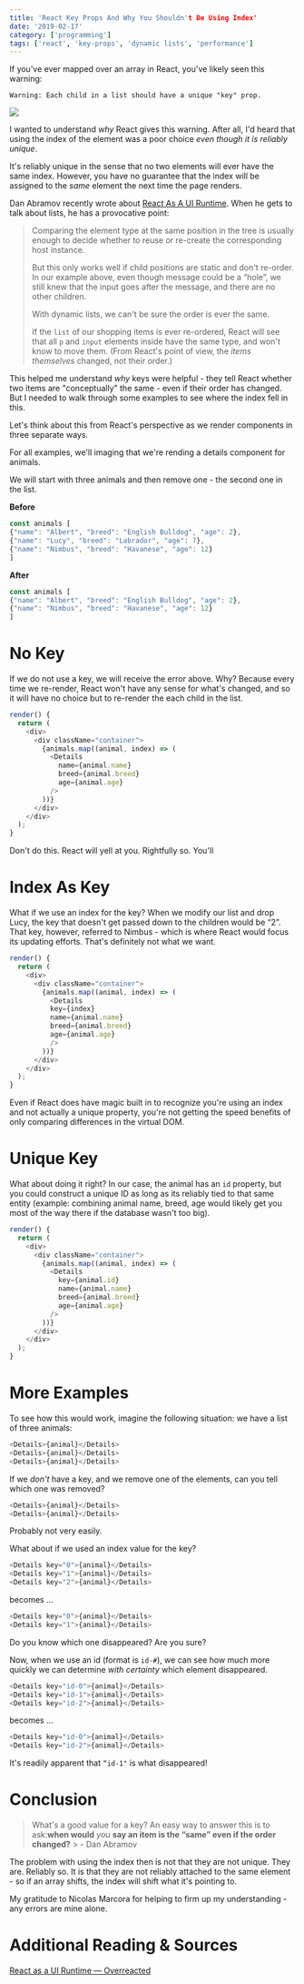 ```yaml
---
title: 'React Key Props And Why You Shouldn't Be Using Index'
date: '2019-02-17'
category: ['programming']
tags: ['react', 'key-props', 'dynamic lists', 'performance']
---
```


If you've ever mapped over an array in React, you've likely seen this warning:

`Warning: Each child in a list should have a unique "key" prop.`

![](./warning-children-should-have-unique-key.png)

I wanted to understand _why_ React gives this warning. After all, I'd heard that using the index of the element was a poor choice _even though it is reliably unique_.

It's reliably unique in the sense that no two elements will ever have the same index. However, you have no guarantee that the index will be assigned to the _same_ element the next time the page renders.

Dan Abramov recently wrote about [React As A UI Runtime](https://overreacted.io/react-as-a-ui-runtime). When he gets to talk about lists, he has a provocative point:

> Comparing the element type at the same position in the tree is usually enough to decide whether to reuse or re-create the corresponding host instance.
>
> But this only works well if child positions are static and don't re-order. In our example above, even though message could be a “hole”, we still knew that the input goes after the message, and there are no other children.
>
> With dynamic lists, we can't be sure the order is ever the same.
>
> If the `list` of our shopping items is ever re-ordered, React will see that all `p` and `input` elements inside have the same type, and won't know to move them. (From React's point of view, the _items themselves_ changed, not their order.)

This helped me understand _why_ keys were helpful - they tell React whether two items are "conceptually" the same - even if their order has changed. But I needed to walk through some examples to see where the index fell in this.

Let's think about this from React's perspective as we render components in three separate ways.

For all examples, we'll imaging that we're rending a details component for animals.

We will start with three animals and then remove one - the second one in the list.

**Before**

```javascript
const animals [
{"name": "Albert", "breed": "English Bulldog", "age": 2},
{"name": "Lucy", "breed": "Labrador", "age": 7},
{"name": "Nimbus", "breed": "Havanese", "age": 12}
]
```

**After**

```javascript
const animals [
{"name": "Albert", "breed": "English Bulldog", "age": 2},
{"name": "Nimbus", "breed": "Havanese", "age": 12}
]
```

# No Key

If we do not use a key, we will receive the error above.
Why? Because every time we re-render, React won't have any sense for what's changed, and so it will have no choice but to re-render the each child in the list.

```javascript
render() {
  return (
    <div>
      <div className="container">
        {animals.map((animal, index) => (
          <Details
            name={animal.name}
            breed={animal.breed}
            age={animal.age}
          />
        ))}
      </div>
    </div>
  );
}
```

Don't do this. React will yell at you. Rightfully so. You'll

# Index As Key

What if we use an index for the key?
When we modify our list and drop Lucy, the key that doesn't get passed down to the children would be “2”. That key, however, referred to Nimbus - which is where React would focus its updating efforts. That's definitely not what we want.

```javascript
render() {
  return (
    <div>
      <div className="container">
        {animals.map((animal, index) => (
          <Details
          key={index}
          name={animal.name}
          breed={animal.breed}
          age={animal.age}
          />
        ))}
      </div>
    </div>
  );
}
```

Even if React does have magic built in to recognize you're using an index and not actually a unique property, you're not getting the speed benefits of only comparing differences in the virtual DOM.

# Unique Key

What about doing it right? In our case, the animal has an `id` property, but you could construct a unique ID as long as its reliably tied to that same entity (example: combining animal name, breed, age would likely get you most of the way there if the database wasn't too big).

```javascript
render() {
  return (
    <div>
      <div className="container">
        {animals.map((animal, index) => (
          <Details
            key={animal.id}
            name={animal.name}
            breed={animal.breed}
            age={animal.age}
          />
        ))}
      </div>
    </div>
  );
}
```

# More Examples

To see how this would work, imagine the following situation: we have a list of three animals:

```javascript
<Details>{animal}</Details>
<Details>{animal}</Details>
<Details>{animal}</Details>
```

If we _don't_ have a key, and we remove one of the elements, can you tell which one was removed?

```javascript
<Details>{animal}</Details>
<Details>{animal}</Details>
```

Probably not very easily.

What about if we used an index value for the key?

```javascript
<Details key="0">{animal}</Details>
<Details key="1">{animal}</Details>
<Details key="2">{animal}</Details>
```

becomes ...

```javascript
<Details key="0">{animal}</Details>
<Details key="1">{animal}</Details>
```

Do you know which one disappeared? Are you sure?

Now, when we use an id (format is `id-#`), we can see how much more quickly we can determine _with certainty_ which element disappeared.

```javascript
<Details key="id-0">{animal}</Details>
<Details key="id-1">{animal}</Details>
<Details key="id-2">{animal}</Details>
```

becomes ...

```javascript
<Details key="id-0">{animal}</Details>
<Details key="id-2">{animal}</Details>
```

It's readily apparent that `“id-1"` is what disappeared!

# Conclusion

> What's a good value for a key? An easy way to answer this is to ask:**when would** _you_ **say an item is the “same” even if the order changed?** > \- Dan Abramov

The problem with using the index then is not that they are not unique. They are. Reliably so. It is that they are not reliably attached to the same element - so if an array shifts, the index will shift what it's pointing to.

My gratitude to Nicolas Marcora for helping to firm up my understanding - any errors are mine alone.

# Additional Reading & Sources

[React as a UI Runtime — Overreacted](https://overreacted.io/react-as-a-ui-runtime/#lists)
